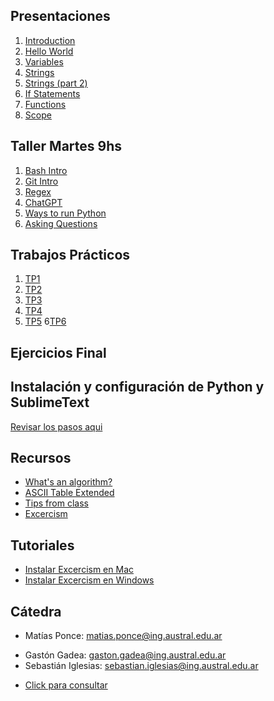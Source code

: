 ## Presentaciones
1. [Introduction](introduction)
2. [Hello World](hello-world)
3. [Variables](variables)
4. [Strings](strings)
5. [Strings (part 2)](strings-2)
6. [If Statements](ifs)
7. [Functions](functions)
8. [Scope](scope)
<!-- 9. [Lists](lists) -->
<!-- 10. [Loops](loops) -->
<!-- 11. [Recursion](recursion) -->
<!-- 12. [Objects & Classes](objects) -->
<!-- 13. [List Comprehension & Plots](listsplots) -->
<!-- 14. [Java Adapter](java) -->

## Taller Martes 9hs
1. [Bash Intro](bash-intro)
2. [Git Intro](git-intro)
3. [Regex](regex)
4. [ChatGPT](chatgpt)
5. [Ways to run Python](run-python) 
6. [Asking Questions](asking-questions)

## Trabajos Prácticos

1. [TP1](practice/1)
2. [TP2](practice/2)
3. [TP3](practice/3)
4. [TP4](practice/4)
5. [TP5](practice/5)
6[TP6](practice/6)
<!-- 7. [TP7](practice/7) -->
<!-- 8. [TP8](practice/8) -->
<!-- 9. [TP9](practice/9) -->
<!-- 10. [TP10](practice/10) -->

## Ejercicios Final
<!-- [Ejercicios Final](final-practice) -->
<!-- [Ejercicios 2do parcial](practice-exercises) -->

<!-- ## Parciales y Anuncios -->

<!-- * Lunes 19/09: Primer parcial -->
<!-- * Lunes 14/11: Segundo parcial -->

## Instalación y configuración de Python y SublimeText
[Revisar los pasos  aqui](utils/installation)

<!-- ## Clase de consulta -->

<!-- Todos los jueves a las 16.30 en el Aula B1.1 los esperan Sofía y Constanza. -->

<!-- ## Ejemplos -->

<!-- - [Objecto Marker](resources/marker) -->
<!-- - [Objecto Bicycle](resources/bicycle) -->
<!-- - [Multi Array](resources/multiarray) -->
<!-- - [Tester.java](resources/Tester.java) -->
<!-- - [Pen.java](resources/Pen.java) -->
<!-- - [ArraySamples.java](resources/ArraySamples.java) -->
<!-- - [Factorial.java](resources/Factorial.java) -->

<!-- ## Repaso Parcial

* [Ejercicios](resources/parcial)
 -->

<!-- ## Cartelera -->

<!-- * [Final Cartelera](resources/cartelera) -->

## Recursos

* [What's an algorithm?](https://www.youtube.com/watch?v=6hfOvs8pY1k)
* [ASCII Table Extended](https://computersciencewiki.org/images/3/3d/Ascii_table.png)
* [Tips from class](resources/hoja_tips.pdf)
* [Excercism](http://facultaddeingenieria.duckdns.org)
<!-- * [Programa](https://drive.google.com/file/d/1mvKoX8RAQVYJUuPx-i6xQQl2XdBYNCOu/view?usp=sharing) -->
<!-- - [Clase Scanner.java](resources/scanner) -->
<!-- * [The Java Tutorials](https://docs.oracle.com/javase/tutorial/) -->


## Tutoriales 

* [Instalar Excercism en Mac ](https://youtu.be/H6GWUV-z_Gw)
* [Instalar Excercism en Windows ](https://youtu.be/G1O5li7LxKU)


## Cátedra
<!-- * Martin Gutierrez: [martin.gutierrez@ing.austral.edu.ar](mailto:martin.gutierrez@ing.austral.edu.ar) -->
<!-- * Agustin Alexander: [aalexander-ext@austral.edu.ar](mailto:aalexander-ext@austral.edu.ar) -->
<!-- * Juan Longo: [juan.longo@ing.austral.edu.ar](mailto:juan.longo@ing.austral.edu.ar) -->
* Matías Ponce: [matias.ponce@ing.austral.edu.ar](mailto:matias.ponce@ing.austral.edu.ar)
<!-- * Matías Miodosky: [matias.miodosky@ing.austral.edu.ar](matias.miodosky@ing.austral.edu.ar) -->
* Gastón Gadea: [gaston.gadea@ing.austral.edu.ar](gaston.gadea@ing.austral.edu.ar)
* Sebastián Iglesias: [sebastian.iglesias@ing.austral.edu.ar](sebastian.iglesias@ing.austral.edu.ar)
<!-- * Constanza Lasarte: [clasarte@mail.austral.edu.ar](clasarte@mail.austral.edu.ar) -->
<!-- * Catalina Ghiglione: [cghiglione@mail.austral.edu.ar](cghiglione@mail.austral.edu.ar) -->

<!-- * Sofía Sidañez: [sofia.sidanez@ing.austral.edu.ar](mailto:sofia.sidanez@ing.austral.edu.ar) -->
<!-- * Constanza Lasarte: [constanza.lasarte@ing.austral.edu.ar](mailto:constanza.lasarte@ing.austral.edu.ar) -->

<!-- * [Click para consultar](mailto:juan.longo@ing.austral.edu.ar,matias.ponce@ing.austral.edu.ar,matias.miodosky@ing.austral.edu.ar,gaston.gadea@ing.austral.edu.ar,sebastian.iglesias@ing.austral.edu.ar?subject=Consulta) -->
* [Click para consultar](mailto:matias.ponce@ing.austral.edu.ar,gaston.gadea@ing.austral.edu.ar,sebastian.iglesias@ing.austral.edu.ar?subject=Consulta)

